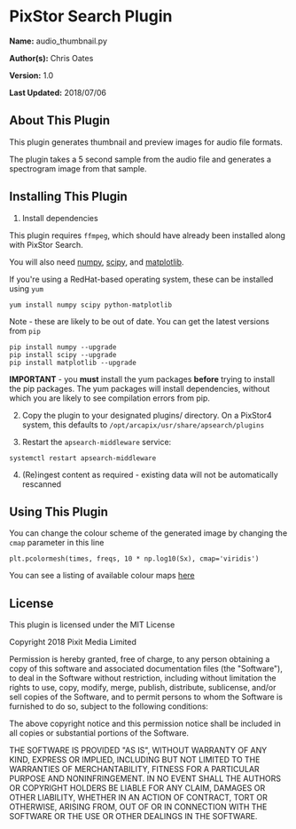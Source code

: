 # PixStor Search Plugin

**Name:** audio_thumbnail.py

**Author(s):** Chris Oates

**Version:** 1.0

**Last Updated:** 2018/07/06


## About This Plugin

This plugin generates thumbnail and preview images for audio file formats.

The plugin takes a 5 second sample from the audio file and generates a spectrogram image from that sample.


## Installing This Plugin

1. Install dependencies

This plugin requires `ffmpeg`, which should have already been installed along with PixStor Search.

You will also need [numpy](http://www.numpy.org/), [scipy](https://www.scipy.org/), and [matplotlib](https://matplotlib.org/index.html).

If you're using a RedHat-based operating system, these can be installed using `yum`

```
yum install numpy scipy python-matplotlib
```

Note - these are likely to be out of date. You can get the latest versions from `pip`

```
pip install numpy --upgrade
pip install scipy --upgrade
pip install matplotlib --upgrade
```

**IMPORTANT** - you **must** install the yum packages **before** trying to install the pip packages.
The yum packages will install dependencies, without which you are likely to see compilation errors from pip.

2. Copy the plugin to your designated plugins/ directory. On a PixStor4 system, this defaults to `/opt/arcapix/usr/share/apsearch/plugins`

3. Restart the `apsearch-middleware` service:

```
systemctl restart apsearch-middleware
```

4. (Re)ingest content as required - existing data will not be automatically rescanned


## Using This Plugin

You can change the colour scheme of the generated image by changing the `cmap` parameter in this line

```
plt.pcolormesh(times, freqs, 10 * np.log10(Sx), cmap='viridis')
```

You can see a listing of available colour maps [here](https://matplotlib.org/examples/color/colormaps_reference.html)


## License

This plugin is licensed under the MIT License

Copyright 2018 Pixit Media Limited

Permission is hereby granted, free of charge, to any person obtaining a copy of this software and associated documentation files (the "Software"), to deal in the Software without restriction, including without limitation the rights to use, copy, modify, merge, publish, distribute, sublicense, and/or sell copies of the Software, and to permit persons to whom the Software is furnished to do so, subject to the following conditions:

The above copyright notice and this permission notice shall be included in all copies or substantial portions of the Software.

THE SOFTWARE IS PROVIDED "AS IS", WITHOUT WARRANTY OF ANY KIND, EXPRESS OR IMPLIED, INCLUDING BUT NOT LIMITED TO THE WARRANTIES OF MERCHANTABILITY, FITNESS FOR A PARTICULAR PURPOSE AND NONINFRINGEMENT. IN NO EVENT SHALL THE AUTHORS OR COPYRIGHT HOLDERS BE LIABLE FOR ANY CLAIM, DAMAGES OR OTHER LIABILITY, WHETHER IN AN ACTION OF CONTRACT, TORT OR OTHERWISE, ARISING FROM, OUT OF OR IN CONNECTION WITH THE SOFTWARE OR THE USE OR OTHER DEALINGS IN THE SOFTWARE.
